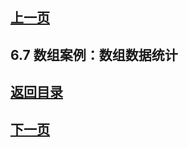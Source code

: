 ## [上一页](course14)
## 6.7 数组案例：数组数据统计


## [返回目录](https://wuchengcheng110120.github.io/learnJava)
## [下一页](course16)
